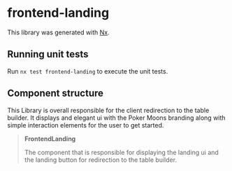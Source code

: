 # frontend-landing

This library was generated with [Nx](https://nx.dev).

## Running unit tests

Run `nx test frontend-landing` to execute the unit tests.

## Component structure

This Library is overall responsible for the client redirection to the table builder. It displays and elegant ui with the Poker Moons branding along with simple interaction elements for the user to get started.

> **FrontendLanding**
>
> The component that is responsible for displaying the landing ui and the landing button for redirection to the table builder.
